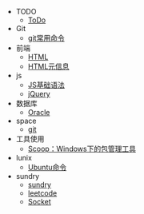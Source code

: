 - TODO
  - [ToDo](docs/todo/ToDo.md)
- Git
  - [git常用命令](docs/git/git.md)
- 前端
  - [HTML](前端/HTML/HTML.md)
  - [HTML元信息](前端/HTML/HTML元信息.md)
- js
  - [JS基础语法](docs/js/js.md)
  - [jQuery](docs/js/jQuery.md)
- 数据库
  - [Oracle](docs/db/Oracle.md)
- space
  - [git](docs/unit_02/space.md)
- 工具使用
  - [Scoop：Windows下的包管理工具](docs/tools/Scoop：Windows下的包管理工具.md)
- lunix
    * [Ubuntu命令](docs/ubuntu/ubuntu.md)
- sundry
    * [sundry](docs/sundry/sundry.md)
    * [leetcode](docs/sundry/Leetcode.md)
    * [Socket](docs/sundry/Socket.md)

